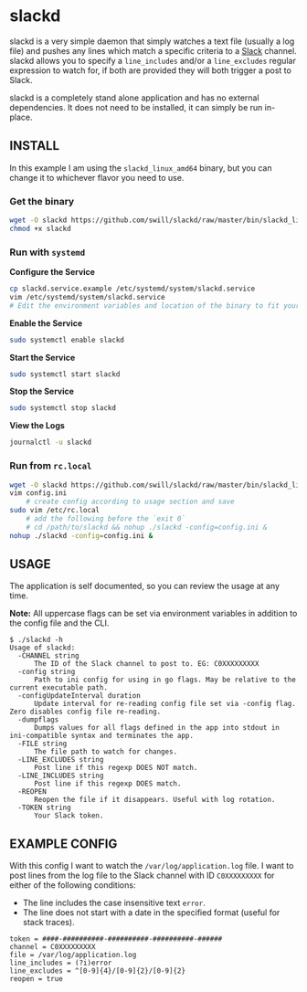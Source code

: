 slackd
======

slackd is a very simple daemon that simply watches a text file (usually a log file) and pushes any lines which match a specific criteria to a [Slack](https://slack.com/) channel.  slackd allows you to specify a `line_includes` and/or a `line_excludes` regular expression to watch for, if both are provided they will both trigger a post to Slack.

slackd is a completely stand alone application and has no external dependencies.  It does not need to be installed, it can simply be run in-place.


INSTALL
-------

In this example I am using the `slackd_linux_amd64` binary, but you can change it to whichever flavor you need to use.

### Get the binary

```bash
wget -O slackd https://github.com/swill/slackd/raw/master/bin/slackd_linux_amd64
chmod +x slackd
```

### Run with `systemd`

**Configure the Service**

```bash
cp slackd.service.example /etc/systemd/system/slackd.service
vim /etc/systemd/system/slackd.service
# Edit the environment variables and location of the binary to fit your needs.
```

**Enable the Service**

```bash
sudo systemctl enable slackd
```

**Start the Service**

```bash
sudo systemctl start slackd
```

**Stop the Service**

```bash
sudo systemctl stop slackd
```

**View the Logs**

```bash
journalctl -u slackd
```

### Run from `rc.local`

```bash
wget -O slackd https://github.com/swill/slackd/raw/master/bin/slackd_linux_amd64
vim config.ini
    # create config according to usage section and save
sudo vim /etc/rc.local
	# add the following before the `exit 0`
	# cd /path/to/slackd && nohup ./slackd -config=config.ini &
nohup ./slackd -config=config.ini &
```

USAGE
-----

The application is self documented, so you can review the usage at any time.

**Note:** All uppercase flags can be set via environment variables in addition to the config file and the CLI.

```
$ ./slackd -h
Usage of slackd:
  -CHANNEL string
      The ID of the Slack channel to post to. EG: C0XXXXXXXXX
  -config string
      Path to ini config for using in go flags. May be relative to the current executable path.
  -configUpdateInterval duration
      Update interval for re-reading config file set via -config flag. Zero disables config file re-reading.
  -dumpflags
      Dumps values for all flags defined in the app into stdout in ini-compatible syntax and terminates the app.
  -FILE string
      The file path to watch for changes.
  -LINE_EXCLUDES string
      Post line if this regexp DOES NOT match.
  -LINE_INCLUDES string
      Post line if this regexp DOES match.
  -REOPEN
      Reopen the file if it disappears. Useful with log rotation.
  -TOKEN string
      Your Slack token.
```


EXAMPLE CONFIG
--------------

With this config I want to watch the `/var/log/application.log` file.  I want to post lines from the log file to the Slack channel with ID `C0XXXXXXXXX` for either of the following conditions:

- The line includes the case insensitive text `error`.
- The line does not start with a date in the specified format (useful for stack traces).

```
token = ####-##########-##########-##########-######
channel = C0XXXXXXXXX
file = /var/log/application.log
line_includes = (?i)error
line_excludes = ^[0-9]{4}/[0-9]{2}/[0-9]{2}
reopen = true
```
